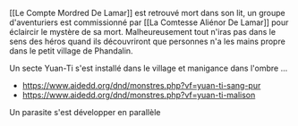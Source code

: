 [[Le Compte Mordred De Lamar]] est retrouvé mort dans son lit, un groupe d'aventuriers est commissionné par [[La Comtesse Aliénor De Lamar]] pour éclaircir le mystère de sa mort. Malheureusement tout n'iras pas dans le sens des héros quand ils découvriront que personnes n'a les mains propre dans le petit village de Phandalin.

Un secte Yuan-Ti s'est installé dans le village et manigance dans l'ombre ...
- https://www.aidedd.org/dnd/monstres.php?vf=yuan-ti-sang-pur
- https://www.aidedd.org/dnd/monstres.php?vf=yuan-ti-malison

Un parasite s'est développer en parallèle


